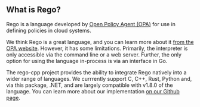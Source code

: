 ## What is Rego?

Rego is a language developed by [Open Policy Agent (OPA)](https://www.openpolicyagent.org/) for use in defining policies in cloud systems.

We think Rego is a great language, and you can learn more about it [from the OPA website](https://www.openpolicyagent.org/docs/latest/policy-language/). However, it has some limitations. Primarily, the interpreter is only accessible via the command line or a web server. Further, the only option for using the language in-process is via an interface in Go.

The rego-cpp project provides the ability to integrate Rego natively into a wider range of languages. We currrently support C, C++, Rust, Python and, via this package, .NET, and are largely compatible with v1.8.0 of the language. You can learn more about our implementation [on our Github page](https://github.com/microsoft/rego-cpp).
